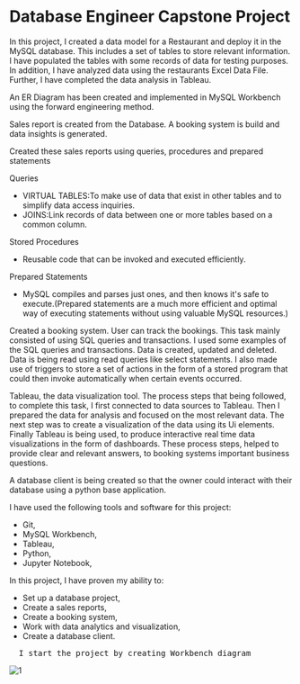 # Database Engineer Capstone Project

In this project, I created a data model for a Restaurant and deploy it in the MySQL database. This includes a set of tables to store relevant information. I have populated the tables with some records of data for testing purposes. In addition, I have analyzed data using the restaurants Excel Data File. Further, I have completed the data analysis in Tableau.

An ER Diagram has been created and implemented in MySQL Workbench using the forward engineering method.

Sales report is created from the Database. A booking system is build and data insights is generated.

Created these sales reports using queries, procedures and prepared statements

Queries 
- VIRTUAL TABLES:To make use of data that exist in other tables and to simplify data access inquiries.
- JOINS:Link records of data between one or more tables based on a common column. 

Stored Procedures 
- Reusable code that can be invoked and executed efficiently. 

Prepared Statements 
- MySQL compiles and parses just ones, and then knows it's safe to execute.(Prepared statements are a much more efficient and optimal way of executing statements without using valuable MySQL resources.) 

<!-- Another task you assisted Little Lemon with involved building a table booking system in their database that they could use to keep track of guests visiting the restaurant. This task mainly consisted of using SQL queries and transactions. -->

Created a booking system. User can track the bookings. This task mainly consisted of using SQL queries and transactions. I used some examples of the SQL queries and transactions. Data is created, updated and deleted. Data is being read using read queries like select statements. I also made use of triggers to store a set of actions in the form of a stored program that could then invoke automatically when certain events occurred.

Tableau, the data visualization tool. The process steps that being followed, to complete this task, I first connected to data sources to Tableau. Then I prepared the data for analysis and focused on the most relevant data. The next step was to create a visualization of the data using its Ui elements. Finally Tableau is being used, to produce interactive real time data visualizations in the form of dashboards. These process steps, helped to provide clear and relevant answers, to booking systems important business questions. 

A database client is being created so that the owner could interact with their database using a python base application. 


I have used the following tools and software for this project:

* Git,
* MySQL Workbench,
* Tableau,
* Python,
* Jupyter Notebook,

In this project, I have proven my ability to:

* Set up a database project,
* Create a sales reports,
* Create a booking system,
* Work with data analytics and visualization,
* Create a database client.

<pre>
  I start the project by creating Workbench diagram
</pre>

![1](https://github.com/batuhan6/DB-capstone-project/assets/32600613/9e71dd02-08eb-4d31-9dd3-1e318a09203c)


